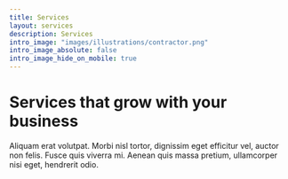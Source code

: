 ```yaml
---
title: Services
layout: services
description: Services
intro_image: "images/illustrations/contractor.png"
intro_image_absolute: false
intro_image_hide_on_mobile: true
---
```


# Services that grow with your business

Aliquam erat volutpat. Morbi nisl tortor, dignissim eget efficitur vel, auctor non felis. Fusce quis viverra mi. Aenean quis massa pretium, ullamcorper nisi eget, hendrerit odio.
